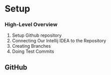 # Setup

### High-Level Overview
1. Setup Github repository
2. Connecting Our Intellij IDEA to the Repository
3. Creating Branches
4. Doing Test Commits

## GitHub

## 